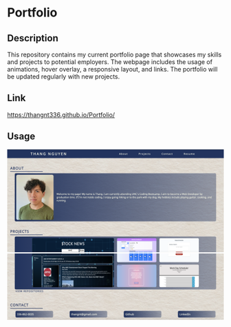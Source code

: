 # Portfolio

## Description

This repository contains my current portfolio page that showcases my skills and projects to potential employers. The webpage includes the usage of animations, hover overlay, a responsive layout, and links. The portfolio will be updated regularly with new projects.

## Link

https://thangnt336.github.io/Portfolio/


## Usage

![preview1](assets/images/preview1.png)
![preview2](assets/images/preview2.png)

